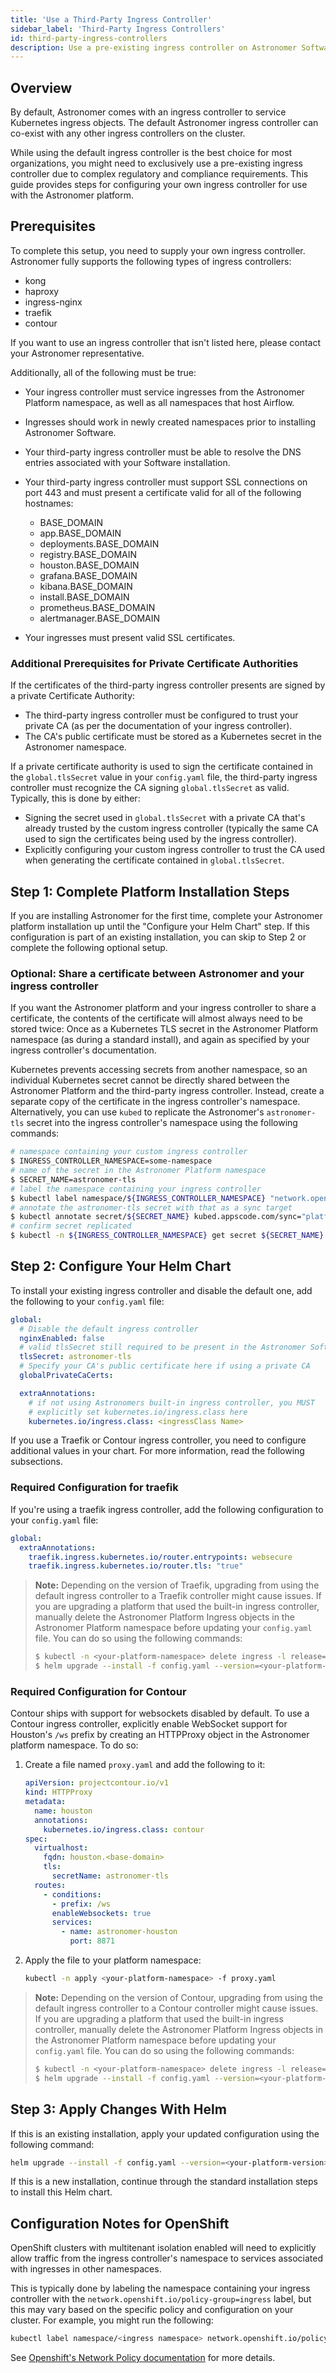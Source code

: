 ```yaml
---
title: 'Use a Third-Party Ingress Controller'
sidebar_label: 'Third-Party Ingress Controllers'
id: third-party-ingress-controllers
description: Use a pre-existing ingress controller on Astronomer Software.
---
```


## Overview

By default, Astronomer comes with an ingress controller to service Kubernetes ingress objects. The default Astronomer ingress controller can co-exist with any other ingress controllers on the cluster.

While using the default ingress controller is the best choice for most organizations, you might need to exclusively use a pre-existing ingress controller due to complex regulatory and compliance requirements. This guide provides steps for configuring your own ingress controller for use with the Astronomer platform.

## Prerequisites

To complete this setup, you need to supply your own ingress controller. Astronomer fully supports the following types of ingress controllers:

- kong
- haproxy
- ingress-nginx
- traefik
- contour

If you want to use an ingress controller that isn't listed here, please contact your Astronomer representative.

Additionally, all of the following must be true:

- Your ingress controller must service ingresses from the Astronomer Platform namespace, as well as all namespaces that host Airflow.
- Ingresses should work in newly created namespaces prior to installing Astronomer Software.
- Your third-party ingress controller must be able to resolve the DNS entries associated with your Software installation.
- Your third-party ingress controller must support SSL connections on port 443 and must present a certificate valid for all of the following hostnames:

    - BASE_DOMAIN
    - app.BASE_DOMAIN
    - deployments.BASE_DOMAIN
    - registry.BASE_DOMAIN
    - houston.BASE_DOMAIN
    - grafana.BASE_DOMAIN
    - kibana.BASE_DOMAIN
    - install.BASE_DOMAIN
    - prometheus.BASE_DOMAIN
    - alertmanager.BASE_DOMAIN

- Your ingresses must present valid SSL certificates.

### Additional Prerequisites for Private Certificate Authorities

If the certificates of the third-party ingress controller presents are signed by a private Certificate Authority:

- The third-party ingress controller must be configured to trust your private CA (as per the documentation of your ingress controller).
- The CA's public certificate must be stored as a Kubernetes secret in the Astronomer namespace.

If a private certificate authority is used to sign the certificate contained in the `global.tlsSecret` value in your `config.yaml` file, the third-party ingress controller must recognize the CA signing `global.tlsSecret` as valid. Typically, this is done by either:

- Signing the secret used in `global.tlsSecret` with a private CA that's already trusted by the custom ingress controller (typically the same CA used to sign the certificates being used by the ingress controller).
- Explicitly configuring your custom ingress controller to trust the CA used when generating the certificate contained in `global.tlsSecret`.

## Step 1: Complete Platform Installation Steps

If you are installing Astronomer for the first time, complete your Astronomer platform installation up until the "Configure your Helm Chart" step. If this configuration is part of an existing installation, you can skip to Step 2 or complete the following optional setup.

### Optional: Share a certificate between Astronomer and your ingress controller

If you want the Astronomer platform and your ingress controller to share a certificate, the contents of the certificate will almost always need to be stored twice: Once as a Kubernetes TLS secret in the Astronomer Platform namespace (as during a standard install), and again as specified by your ingress controller's documentation.

Kubernetes prevents accessing secrets from another namespace, so an individual Kubernetes secret cannot be directly shared between the Astronomer Platform and the third-party ingress controller. Instead, create a separate copy of the certificate in the ingress controller's namespace. Alternatively, you can use `kubed` to replicate the Astronomer's `astronomer-tls` secret into the ingress controller's namespace using the following commands:

```bash
# namespace containing your custom ingress controller
$ INGRESS_CONTROLLER_NAMESPACE=some-namespace
# name of the secret in the Astronomer Platform namespace
$ SECRET_NAME=astronomer-tls
# label the namespace containing your ingress controller
$ kubectl label namespace/${INGRESS_CONTROLLER_NAMESPACE} "network.openshift.io/policy-group=ingress"
# annotate the astronomer-tls secret with that as a sync target
$ kubectl annotate secret/${SECRET_NAME} kubed.appscode.com/sync="platform-release=astronomer"
# confirm secret replicated
$ kubectl -n ${INGRESS_CONTROLLER_NAMESPACE} get secret ${SECRET_NAME}
```

## Step 2: Configure Your Helm Chart

To install your existing ingress controller and disable the default one, add the following to your `config.yaml` file:

```yaml
global:
  # Disable the default ingress controller
  nginxEnabled: false
  # valid tlsSecret still required to be present in the Astronomer Software Platform namespace
  tlsSecret: astronomer-tls
  # Specify your CA's public certificate here if using a private CA
  globalPrivateCaCerts:

  extraAnnotations:
    # if not using Astronomers built-in ingress controller, you MUST
    # explicitly set kubernetes.io/ingress.class here
    kubernetes.io/ingress.class: <ingressClass Name>
```

If you use a Traefik or Contour ingress controller, you need to configure additional values in your chart. For more information, read the following subsections.

### Required Configuration for traefik

If you're using a traefik ingress controller, add the following configuration to your `config.yaml` file:

```yaml
global:
  extraAnnotations:
    traefik.ingress.kubernetes.io/router.entrypoints: websecure
    traefik.ingress.kubernetes.io/router.tls: "true"
```

> **Note:** Depending on the version of Traefik, upgrading from using the default ingress controller to a Traefik controller might cause issues. If you are upgrading a platform that used the built-in ingress controller, manually delete the Astronomer Platform Ingress objects in the Astronomer Platform namespace before updating your `config.yaml` file. You can do so using the following commands:
>
>    ```sh
>    $ kubectl -n <your-platform-namespace> delete ingress -l release=<your-platform-release-name>
>    $ helm upgrade --install -f config.yaml --version=<your-platform-version> --namespace=<your-platform-namespace> <your-platform-release-name> astronomer/astronomer
>    ```

### Required Configuration for Contour

Contour ships with support for websockets disabled by default. To use a Contour ingress controller, explicitly enable WebSocket support for Houston's `/ws` prefix by creating an HTTPProxy object in the Astronomer platform namespace. To do so:

1. Create a file named `proxy.yaml` and add the following to it:

    ```yaml
    apiVersion: projectcontour.io/v1
    kind: HTTPProxy
    metadata:
      name: houston
      annotations:
        kubernetes.io/ingress.class: contour
    spec:
      virtualhost:
        fqdn: houston.<base-domain>
        tls:
          secretName: astronomer-tls
      routes:
        - conditions:
          - prefix: /ws
          enableWebsockets: true  
          services:
            - name: astronomer-houston
              port: 8871
    ```

2. Apply the file to your platform namespace:

   ```bash
   kubectl -n apply <your-platform-namespace> -f proxy.yaml
   ```

> **Note:** Depending on the version of Contour, upgrading from using the default ingress controller to a Contour controller might cause issues. If you are upgrading a platform that used the built-in ingress controller, manually delete the Astronomer Platform Ingress objects in the Astronomer Platform namespace before updating your `config.yaml` file. You can do so using the following commands:
>
>    ```sh
>    $ kubectl -n <your-platform-namespace> delete ingress -l release=<your-platform-release-name>
>    $ helm upgrade --install -f config.yaml --version=<your-platform-version> --namespace=<your-platform-namespace> <your-platform-release-name> astronomer/astronomer

## Step 3: Apply Changes With Helm

If this is an existing installation, apply your updated configuration using the following command:

```bash
helm upgrade --install -f config.yaml --version=<your-platform-version> --namespace=<your-platform-namespace> <your-platform-release-name> astronomer/astronomer
```

If this is a new installation, continue through the standard installation steps to install this Helm chart.

## Configuration Notes for OpenShift

OpenShift clusters with multitenant isolation enabled will need to explicitly allow traffic from the ingress controller's namespace to services associated with ingresses in other namespaces.

This is typically done by labeling the namespace containing your ingress controller with the `network.openshift.io/policy-group=ingress` label, but this may vary based on the specific policy and configuration on your cluster. For example, you might run the following:

```sh
kubectl label namespace/<ingress namespace> network.openshift.io/policy-group=ingress
```

See [Openshift's Network Policy documentation](https://docs.openshift.com/container-platform/4.1/networking/configuring-networkpolicy.html) for more details.
